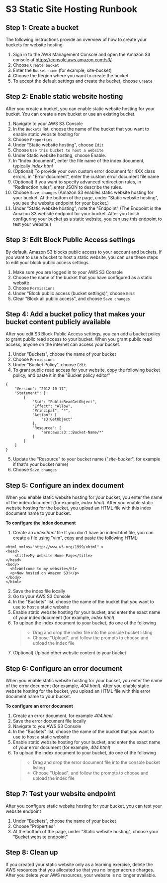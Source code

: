 # S3 Static Site Hosting Runbook

## Step 1: Create a bucket

The following instructions provide an overview of how to create your buckets for website hosting

1. Sign in to the AWS Management Console and open the Amazon S3 console at https://console.aws.amazon.com/s3/
2. Choose `Create bucket`
3. Enter the `Bucket name` (for example, site-bucket)
4. Choose the Region where you want to create the bucket
5. To accept the default settings and create the bucket, choose `Create `

## Step 2: Enable static website hosting

After you create a bucket, you can enable static website hosting for your bucket. You can create a new bucket or use an existing bucket.

1. Navigate to your AWS S3 Console
2. In the `Buckets` list, choose the name of the bucket that you want to enable static website hosting for
3. Choose `Properties`
4. Under "Static website hosting", choose `Edit`
5. Choose `Use this bucket to host a website`
6. Under Static website hosting, choose Enable.
7. In "Index document", enter the file name of the index document, typically _index.html_
8. (Optional) To provide your own custom error document for 4XX class errors, in "Error document", enter the custom error document file name
9. (Optional) If you want to specify advanced redirection rules, in "Redirection rules", enter JSON to describe the rules.
10. Choose `Save changes` (Amazon S3 enables static website hosting for your bucket. At the bottom of the page, under "Static website hosting", you see the website endpoint for your bucket.)
11. Under "Static website hosting", note the "Endpoint" (The Endpoint is the Amazon S3 website endpoint for your bucket. After you finish configuring your bucket as a static website, you can use this endpoint to test your website.)

## Step 3: Edit Block Public Access settings

By default, Amazon S3 blocks public access to your account and buckets. If you want to use a bucket to host a static website, you can use these steps to edit your block public access settings.

1. Make sure you are logged in to your AWS S3 Console
2. Choose the name of the bucket that you have configured as a static website
3. Choose `Permissions`
4. Under "Block public access (bucket settings)", choose `Edit`
5. Clear "Block all public access", and choose `Save changes`

## Step 4: Add a bucket policy that makes your bucket content publicly available

After you edit S3 Block Public Access settings, you can add a bucket policy to grant public read access to your bucket. When you grant public read access, anyone on the internet can access your bucket.

1. Under "Buckets", choose the name of your bucket
2. Choose `Permissions`
3. Under "Bucket Policy", choose `Edit`
4. To grant public read access for your website, copy the following bucket policy, and paste it in the "Bucket policy editor"

```
{
    "Version": "2012-10-17",
    "Statement": [
        {
            "Sid": "PublicReadGetObject",
            "Effect": "Allow",
            "Principal": "*",
            "Action": [
                "s3:GetObject"
            ],
            "Resource": [
                "arn:aws:s3:::Bucket-Name/*"
            ]
        }
    ]
}
```

5. Update the "Resource" to your bucket name ("_site-bucket_", for example if that's your bucket name)
6. Choose `Save changes`

## Step 5: Configure an index document

When you enable static website hosting for your bucket, you enter the name of the index document (for example, _index.html_). After you enable static website hosting for the bucket, you upload an HTML file with this index document name to your bucket.

**To configure the index document**

1. Create an _index.html_ file
   If you don't have an index.html file, you can create a file using "vim", copy and paste the following HTML:

```
<html xmlns="http://www.w3.org/1999/xhtml" >
<head>
    <title>My Website Home Page</title>
</head>
<body>
  <h1>Welcome to my website</h1>
  <p>Now hosted on Amazon S3!</p>
</body>
</html>
```

2. Save the index file locally
3. Go to your AWS S3 Console
4. In the "Buckets" list, choose the name of the bucket that you want to use to host a static website
5. Enable static website hosting for your bucket, and enter the exact name of your index document (for example, _index.html_)
6. To upload the index document to your bucket, do one of the following
   > - Drag and drop the index file into the console bucket listing
   > - Choose "Upload", and follow the prompts to choose and upload the index file
7. (Optional) Upload other website content to your bucket

## Step 6: Configure an error document

When you enable static website hosting for your bucket, you enter the name of the error document (for example, _404.html_). After you enable static website hosting for the bucket, you upload an HTML file with this error document name to your bucket.

**To configure an error document**

1. Create an error document, for example _404.html_
2. Save the error document file locally
3. Navigate to you AWS S3 Console
4. In the "Buckets" list, choose the name of the bucket that you want to use to host a static website
5. Enable static website hosting for your bucket, and enter the exact name of your error document (for example, _404.html_)
6. To upload the index document to your bucket, do one of the following
   > - Drag and drop the error document file into the console bucket listing
   > - Choose "Upload", and follow the prompts to choose and upload the index file

## Step 7: Test your website endpoint

After you configure static website hosting for your bucket, you can test your website endpoint

1. Under "Buckets", choose the name of your bucket
2. Choose "Properties"
3. At the bottom of the page, under "Static website hosting", choose your "Bucket website endpoint"

## Step 8: Clean up

If you created your static website only as a learning exercise, delete the AWS resources that you allocated so that you no longer accrue charges. After you delete your AWS resources, your website is no longer available.
